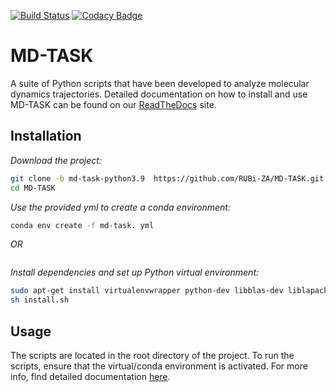 [![Build Status](https://travis-ci.org/RUBi-ZA/MD-TASK.svg?branch=master)](https://travis-ci.org/RUBi-ZA/MD-TASK)
[![Codacy Badge](https://api.codacy.com/project/badge/Grade/ece0a51e7cf4436abf71795051f4ee7b)](https://www.codacy.com/gh/RUBi-ZA/MD-TASK?utm_source=github.com&amp;utm_medium=referral&amp;utm_content=RUBi-ZA/MD-TASK&amp;utm_campaign=Badge_Grade)

# MD-TASK

A suite of Python scripts that have been developed to analyze molecular dynamics trajectories. Detailed documentation on how to install and use MD-TASK can be found on our [ReadTheDocs](http://md-task.readthedocs.io/en/latest/index.html) site.

## Installation

*Download the project:*
```bash
git clone -b md-task-python3.9  https://github.com/RUBi-ZA/MD-TASK.git
cd MD-TASK
```
*Use the provided yml to create a conda environment:*
```bash
conda env create -f md-task. yml
```
*OR*
```
```
*Install dependencies and set up Python virtual environment:*
```bash
sudo apt-get install virtualenvwrapper python-dev libblas-dev liblapack-dev libatlas-base-dev gfortran libpng-dev libfreetype6-dev python-tk r-base
sh install.sh
```

## Usage

The scripts are located in the root directory of the project. To run the scripts, ensure that the virtual/conda environment is activated. For more info, find detailed documentation [here](http://md-task.readthedocs.io/en/latest/index.html).
